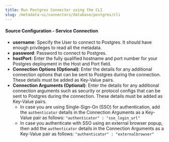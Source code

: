```yaml
---
title: Run Postgres Connector using the CLI
slug: /metadata-ui/connectors/database/postgres/cli
---
```


<ConnectorIntro connector="Postgres" goal="CLI" hasProfiler="true" hasDBT="true" />

<Requirements />

<MetadataIngestionServiceDev service="database" connector="Postgres" goal="CLI"/>

<h4>Source Configuration - Service Connection</h4>

- **username**: Specify the User to connect to Postgres. It should have enough privileges to read all the metadata.
- **password**: Password to connect to Postgres.
- **hostPort**: Enter the fully qualified hostname and port number for your Postgres deployment in the Host and Port field.
- **Connection Options (Optional)**: Enter the details for any additional connection options that can be sent to Postgres during the connection. These details must be added as Key-Value pairs.
- **Connection Arguments (Optional)**: Enter the details for any additional connection arguments such as security or protocol configs that can be sent to Postgres during the connection. These details must be added as Key-Value pairs. 
  - In case you are using Single-Sign-On (SSO) for authentication, add the `authenticator` details in the Connection Arguments as a Key-Value pair as follows: `"authenticator" : "sso_login_url"`
  - In case you authenticate with SSO using an external browser popup, then add the `authenticator` details in the Connection Arguments as a Key-Value pair as follows: `"authenticator" : "externalbrowser"`

<MetadataIngestionConfig service="database" connector="Postgres" goal="CLI" hasProfiler="true" hasDBT="true"/>
